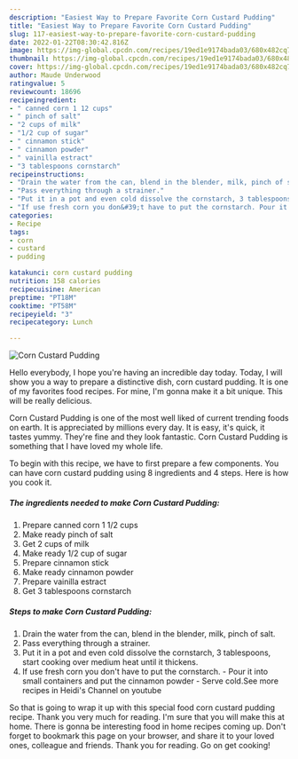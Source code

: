 ```yaml
---
description: "Easiest Way to Prepare Favorite Corn Custard Pudding"
title: "Easiest Way to Prepare Favorite Corn Custard Pudding"
slug: 117-easiest-way-to-prepare-favorite-corn-custard-pudding
date: 2022-01-22T08:30:42.816Z
image: https://img-global.cpcdn.com/recipes/19ed1e9174bada03/680x482cq70/corn-custard-pudding-recipe-main-photo.jpg
thumbnail: https://img-global.cpcdn.com/recipes/19ed1e9174bada03/680x482cq70/corn-custard-pudding-recipe-main-photo.jpg
cover: https://img-global.cpcdn.com/recipes/19ed1e9174bada03/680x482cq70/corn-custard-pudding-recipe-main-photo.jpg
author: Maude Underwood
ratingvalue: 5
reviewcount: 18696
recipeingredient:
- " canned corn 1 12 cups"
- " pinch of salt"
- "2 cups of milk"
- "1/2 cup of sugar"
- " cinnamon stick"
- " cinnamon powder"
- " vainilla estract"
- "3 tablespoons cornstarch"
recipeinstructions:
- "Drain the water from the can, blend in the blender, milk, pinch of salt."
- "Pass everything through a strainer."
- "Put it in a pot and even cold dissolve the cornstarch, 3 tablespoons, start cooking over medium heat until it thickens."
- "If use fresh corn you don&#39;t have to put the cornstarch. Pour it into small containers and put the cinnamon powder Serve cold.See more recipes in Heidi&#39;s Channel on youtube"
categories:
- Recipe
tags:
- corn
- custard
- pudding

katakunci: corn custard pudding 
nutrition: 158 calories
recipecuisine: American
preptime: "PT18M"
cooktime: "PT58M"
recipeyield: "3"
recipecategory: Lunch

---
```



![Corn Custard Pudding](https://img-global.cpcdn.com/recipes/19ed1e9174bada03/680x482cq70/corn-custard-pudding-recipe-main-photo.jpg)

Hello everybody, I hope you're having an incredible day today. Today, I will show you a way to prepare a distinctive dish, corn custard pudding. It is one of my favorites food recipes. For mine, I'm gonna make it a bit unique. This will be really delicious.



Corn Custard Pudding is one of the most well liked of current trending foods on earth. It is appreciated by millions every day. It is easy, it's quick, it tastes yummy. They're fine and they look fantastic. Corn Custard Pudding is something that I have loved my whole life.


To begin with this recipe, we have to first prepare a few components. You can have corn custard pudding using 8 ingredients and 4 steps. Here is how you cook it.

<!--inarticleads1-->

##### The ingredients needed to make Corn Custard Pudding:

1. Prepare  canned corn 1 1/2 cups
1. Make ready  pinch of salt
1. Get 2 cups of milk
1. Make ready 1/2 cup of sugar
1. Prepare  cinnamon stick
1. Make ready  cinnamon powder
1. Prepare  vainilla estract
1. Get 3 tablespoons cornstarch




<!--inarticleads2-->

##### Steps to make Corn Custard Pudding:

1. Drain the water from the can, blend in the blender, milk, pinch of salt.
1. Pass everything through a strainer.
1. Put it in a pot and even cold dissolve the cornstarch, 3 tablespoons, start cooking over medium heat until it thickens.
1. If use fresh corn you don&#39;t have to put the cornstarch. - Pour it into small containers and put the cinnamon powder - Serve cold.See more recipes in Heidi&#39;s Channel on youtube




So that is going to wrap it up with this special food corn custard pudding recipe. Thank you very much for reading. I'm sure that you will make this at home. There is gonna be interesting food in home recipes coming up. Don't forget to bookmark this page on your browser, and share it to your loved ones, colleague and friends. Thank you for reading. Go on get cooking!
